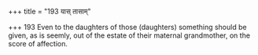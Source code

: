 +++
title = "193 यास् तासाम्"

+++
193	Even to the daughters of those (daughters) something should be given, as is seemly, out of the estate of their maternal grandmother, on the score of affection.